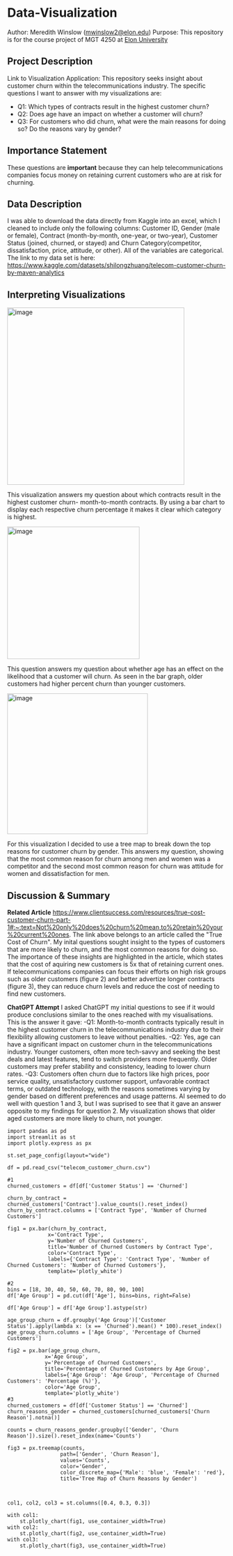 # Data-Visualization
Author: Meredith Winslow (mwinslow2@elon.edu)
Purpose: This repository is for the course project of MGT 4250 at [Elon University](https://www.elon.edu/)

## Project Description
Link to Visualization Application:
This repository seeks insight about customer churn within the telecommunications industry. The specific questions I want to answer with my visualizations are:
- Q1: Which types of contracts result in the highest customer churn?
- Q2: Does age have an impact on whether a customer will churn?
- Q3: For customers who did churn, what were the main reasons for doing so? Do the reasons vary by gender?
  
## Importance Statement
These questions are  **important** because they can help telecommunications companies focus money on retaining current customers who are at risk for churning.

## Data Description
I was able to download the data directly from Kaggle into an excel, which I cleaned to include only the following columns: Customer ID, Gender (male or female), Contract (month-by-month, one-year, or two-year), Customer Status (joined, churned, or stayed) and Churn Category(competitor, dissatisfaction, price, attitude, or other). All of the variables are categorical. The link to my data set is here:   https://www.kaggle.com/datasets/shilongzhuang/telecom-customer-churn-by-maven-analytics

## Interpreting Visualizations
<img width="407" alt="image" src="https://github.com/mer-winslow/Data-Visualization/assets/168783522/adc8fafd-9673-4fe0-b730-4820cc3d4ffb">

This visualization answers my question about which contracts result in the highest customer churn- month-to-month contracts. By using a bar chart to display each respective churn percentage it makes it clear which category is highest.

<img width="304" alt="image" src="https://github.com/mer-winslow/Data-Visualization/assets/168783522/7766474b-a16d-494e-88be-c928d8ea4104">

This question answers my question about whether age has an effect on the likelihood that a customer will churn. As seen in the bar graph, older customers had higher percent churn than younger customers. 

<img width="323" alt="image" src="https://github.com/mer-winslow/Data-Visualization/assets/168783522/0b88c94e-7992-43c0-92f5-00e1a04f8418">

For this visualization I decided to use a tree map to break down the top reasons for customer churn by gender. This answers my question, showing that the most common reason for churn among men and women was a competitor and the second most common reason for churn was attitude for women and dissatisfaction for men.

## Discussion & Summary
**Related Article**
https://www.clientsuccess.com/resources/true-cost-customer-churn-part-1#:~:text=Not%20only%20does%20churn%20mean,to%20retain%20your%20current%20ones.
The link above belongs to an article called the "True Cost of Churn". My inital questions sought insight to the types of customers that are more likely to churn, and the most common reasons for doing so. The importance of these insights are highlighted in the article, which states that the cost of aquiring new customers is 5x that of retaining current ones. If telecommunications companies can focus their efforts on high risk groups such as older customers (figure 2) and better advertize longer contracts (figure 3), they can reduce churn levels and reduce the cost of needing to find new customers.

**ChatGPT Attempt**
I asked ChatGPT my initial questions to see if it would produce conclusions similar to the ones reached with my visualisations. This is the answer it gave:
-Q1: Month-to-month contracts typically result in the highest customer churn in the telecommunications industry due to their flexibility allowing customers to leave without penalties.
-Q2: Yes, age can have a significant impact on customer churn in the telecommunications industry. Younger customers, often more tech-savvy and seeking the best deals and latest features, tend to switch providers more frequently. Older customers may prefer stability and consistency, leading to lower churn rates.
-Q3: Customers often churn due to factors like high prices, poor service quality, unsatisfactory customer support, unfavorable contract terms, or outdated technology, with the reasons sometimes varying by gender based on different preferences and usage patterns.
AI seemed to do well with question 1 and 3, but I was suprised to see that it gave an answer opposite to my findings for question 2. My visualization shows that older aged customers are more likely to churn, not younger. 

```
import pandas as pd
import streamlit as st
import plotly.express as px

st.set_page_config(layout="wide")

df = pd.read_csv("telecom_customer_churn.csv")

#1
churned_customers = df[df['Customer Status'] == 'Churned']

churn_by_contract = churned_customers['Contract'].value_counts().reset_index()
churn_by_contract.columns = ['Contract Type', 'Number of Churned Customers']

fig1 = px.bar(churn_by_contract, 
             x='Contract Type', 
             y='Number of Churned Customers',
             title='Number of Churned Customers by Contract Type',
             color='Contract Type',  
             labels={'Contract Type': 'Contract Type', 'Number of Churned Customers': 'Number of Churned Customers'},
             template='plotly_white')

#2
bins = [18, 30, 40, 50, 60, 70, 80, 90, 100]
df['Age Group'] = pd.cut(df['Age'], bins=bins, right=False)

df['Age Group'] = df['Age Group'].astype(str)

age_group_churn = df.groupby('Age Group')['Customer Status'].apply(lambda x: (x == 'Churned').mean() * 100).reset_index()
age_group_churn.columns = ['Age Group', 'Percentage of Churned Customers']

fig2 = px.bar(age_group_churn, 
            x='Age Group', 
            y='Percentage of Churned Customers',
            title='Percentage of Churned Customers by Age Group',
            labels={'Age Group': 'Age Group', 'Percentage of Churned Customers': 'Percentage (%)'},
            color='Age Group', 
            template='plotly_white')
#3
churned_customers = df[df['Customer Status'] == 'Churned']
churn_reasons_gender = churned_customers[churned_customers['Churn Reason'].notna()]

counts = churn_reasons_gender.groupby(['Gender', 'Churn Reason']).size().reset_index(name='Counts')

fig3 = px.treemap(counts, 
                 path=['Gender', 'Churn Reason'], 
                 values='Counts',
                 color='Gender',
                 color_discrete_map={'Male': 'blue', 'Female': 'red'},
                 title='Tree Map of Churn Reasons by Gender')



col1, col2, col3 = st.columns([0.4, 0.3, 0.3])

with col1:
    st.plotly_chart(fig1, use_container_width=True)
with col2:
    st.plotly_chart(fig2, use_container_width=True)
with col3:
    st.plotly_chart(fig3, use_container_width=True)
```
